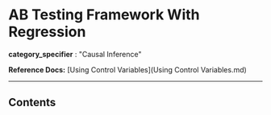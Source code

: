 # AB Testing Framework With Regression

**category_specifier** : "Causal Inference"

**Reference Docs:** [Using Control Variables](Using Control Variables.md)

---

## Contents





